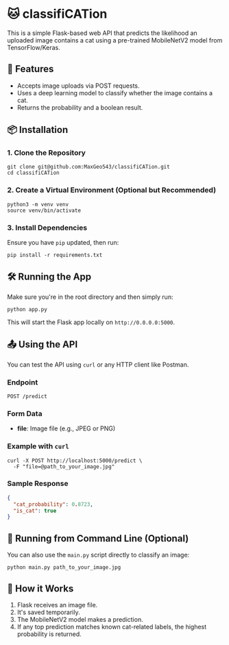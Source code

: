 # 🐱 classifiCATion
This is a simple Flask-based web API that predicts the likelihood an uploaded image contains a cat using a pre-trained MobileNetV2 model from TensorFlow/Keras.

## 🚀 Features
- Accepts image uploads via POST requests.
- Uses a deep learning model to classify whether the image contains a cat.
- Returns the probability and a boolean result.

## 📦 Installation
### 1. Clone the Repository
```
git clone git@github.com:MaxGeo543/classifiCATion.git
cd classifiCATion
```
### 2. Create a Virtual Environment (Optional but Recommended)
```
python3 -m venv venv
source venv/bin/activate
```
### 3. Install Dependencies
Ensure you have `pip` updated, then run:
```
pip install -r requirements.txt
```

## 🛠️ Running the App
Make sure you're in the root directory and then simply run: 
```
python app.py
```
This will start the Flask app locally on `http://0.0.0.0:5000`.

## 📤 Using the API
You can test the API using `curl` or any HTTP client like Postman.
### Endpoint
`POST /predict`
### Form Data
- **file**: Image file (e.g., JPEG or PNG)
### Example with `curl`
```
curl -X POST http://localhost:5000/predict \
  -F "file=@path_to_your_image.jpg"
```
### Sample Response
```json
{
  "cat_probability": 0.8723,
  "is_cat": true
}
```

## 🧪 Running from Command Line (Optional)
You can also use the `main.py` script directly to classify an image:
```
python main.py path_to_your_image.jpg
```

## 🧠 How it Works
1. Flask receives an image file.
2. It's saved temporarily.
3. The MobileNetV2 model makes a prediction.
4. If any top prediction matches known cat-related labels, the highest probability is returned.
